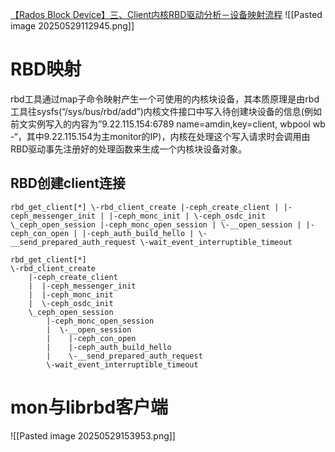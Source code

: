 [【Rados Block Device】三、Client内核RBD驱动分析－设备映射流程](https://rootw.github.io/2018/01/RBD-client-2/)
![[Pasted image 20250529112945.png]]
# RBD映射
rbd工具通过map子命令映射产生一个可使用的内核块设备，其本质原理是由rbd工具往sysfs(“/sys/bus/rbd/add”)内核文件接口中写入待创建块设备的信息(例如前文实例写入的内容为”9.22.115.154:6789 name=amdin,key=client, wbpool wb -“，其中9.22.115.154为主monitor的IP)，内核在处理这个写入请求时会调用由RBD驱动事先注册好的处理函数来生成一个内核块设备对象。
## RBD创建client连接
`rbd_get_client[*] \-rbd_client_create |-ceph_create_client | |-ceph_messenger_init | |-ceph_monc_init | \-ceph_osdc_init \_ceph_open_session |-ceph_monc_open_session | \-__open_session | |-ceph_con_open | |-ceph_auth_build_hello | \-__send_prepared_auth_request \-wait_event_interruptible_timeout`

```
rbd_get_client[*]
\-rbd_client_create
	|-ceph_create_client
	|  |-ceph_messenger_init
	|  |-ceph_monc_init
	|  \-ceph_osdc_init
	\_ceph_open_session
		|-ceph_monc_open_session
		|  \-__open_session
		|    |-ceph_con_open
		|    |-ceph_auth_build_hello
		|    \-__send_prepared_auth_request
		\-wait_event_interruptible_timeout
```
# mon与librbd客户端
![[Pasted image 20250529153953.png]]